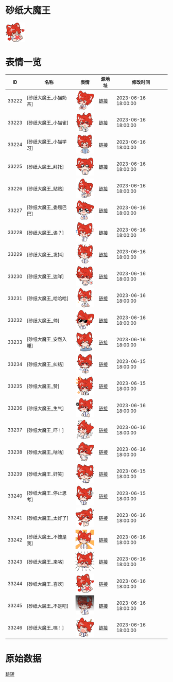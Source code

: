 # 砂纸大魔王

<img src="./cover.png" height="60" alt="cover" />

# 表情一览

|ID|名称|表情|源地址|修改时间|
|----|----|----|----|----|
|33222|[砂纸大魔王_小猫奶茶]|<img src="./pic/033222_%5B砂纸大魔王_小猫奶茶%5D.png" height="60" alt="小猫奶茶"/>|[链接](https://i0.hdslb.com/bfs/garb/8b10096536aaa9d08449e2fd44c54158743cb50c.png)|2023-06-16 18:00:00|
|33223|[砂纸大魔王_小猫雀]|<img src="./pic/033223_%5B砂纸大魔王_小猫雀%5D.png" height="60" alt="小猫雀"/>|[链接](https://i0.hdslb.com/bfs/garb/b91ea595aa77bd1cde907a1e87c9551dba980428.png)|2023-06-16 18:00:00|
|33224|[砂纸大魔王_小猫学习]|<img src="./pic/033224_%5B砂纸大魔王_小猫学习%5D.png" height="60" alt="小猫学习"/>|[链接](https://i0.hdslb.com/bfs/garb/c016c53c0eb9f68f727b7e07102293dec3fcc900.png)|2023-06-16 18:00:00|
|33225|[砂纸大魔王_拜托]|<img src="./pic/033225_%5B砂纸大魔王_拜托%5D.png" height="60" alt="拜托"/>|[链接](https://i0.hdslb.com/bfs/garb/4c1550a5d7d98c1a10b16b75cc658904a8002b04.png)|2023-06-16 18:00:00|
|33226|[砂纸大魔王_贴贴]|<img src="./pic/033226_%5B砂纸大魔王_贴贴%5D.png" height="60" alt="贴贴"/>|[链接](https://i0.hdslb.com/bfs/garb/4dba26ab2d6ce6da6f3b5c5de5a481202dbc940c.png)|2023-06-16 18:00:00|
|33227|[砂纸大魔王_委屈巴巴]|<img src="./pic/033227_%5B砂纸大魔王_委屈巴巴%5D.png" height="60" alt="委屈巴巴"/>|[链接](https://i0.hdslb.com/bfs/garb/d839f5de2304bb2b0ac4636dea22cb0ab2590bc7.png)|2023-06-16 18:00:00|
|33228|[砂纸大魔王_诶？]|<img src="./pic/033228_%5B砂纸大魔王_诶？%5D.png" height="60" alt="诶？"/>|[链接](https://i0.hdslb.com/bfs/garb/61e583813fae49a0fea4e9ea950093d8d8eb2b56.png)|2023-06-16 18:00:00|
|33229|[砂纸大魔王_发抖]|<img src="./pic/033229_%5B砂纸大魔王_发抖%5D.png" height="60" alt="发抖"/>|[链接](https://i0.hdslb.com/bfs/garb/36ef4c1c525ad140e63b7c0bca77d473122ada19.png)|2023-06-16 18:00:00|
|33230|[砂纸大魔王_达咩]|<img src="./pic/033230_%5B砂纸大魔王_达咩%5D.png" height="60" alt="达咩"/>|[链接](https://i0.hdslb.com/bfs/garb/ab4f050db986c6ba788250169b0920f12b1bdd5c.png)|2023-06-16 18:00:00|
|33231|[砂纸大魔王_哈哈哈]|<img src="./pic/033231_%5B砂纸大魔王_哈哈哈%5D.png" height="60" alt="哈哈哈"/>|[链接](https://i0.hdslb.com/bfs/garb/14ce96a8be6e5f1d99d0aa57da39b0b74869ec78.png)|2023-06-16 18:00:00|
|33232|[砂纸大魔王_帅]|<img src="./pic/033232_%5B砂纸大魔王_帅%5D.png" height="60" alt="帅"/>|[链接](https://i0.hdslb.com/bfs/garb/ae7b4df2679973f57d4f39c72aa36275e1469a63.png)|2023-06-16 18:00:00|
|33233|[砂纸大魔王_安然入睡]|<img src="./pic/033233_%5B砂纸大魔王_安然入睡%5D.png" height="60" alt="安然入睡"/>|[链接](https://i0.hdslb.com/bfs/garb/45b9bd03f20c00c14ff2dfb6085d564a480933aa.png)|2023-06-16 18:00:00|
|33234|[砂纸大魔王_纠结]|<img src="./pic/033234_%5B砂纸大魔王_纠结%5D.png" height="60" alt="纠结"/>|[链接](https://i0.hdslb.com/bfs/garb/37688e9255db400150baf9907b3e137a34c6192c.png)|2023-06-15 18:00:00|
|33235|[砂纸大魔王_赞]|<img src="./pic/033235_%5B砂纸大魔王_赞%5D.png" height="60" alt="赞"/>|[链接](https://i0.hdslb.com/bfs/garb/2e56232f76fe11d8d211f1a8cda73f73ecaf1402.png)|2023-06-15 18:00:00|
|33236|[砂纸大魔王_生气]|<img src="./pic/033236_%5B砂纸大魔王_生气%5D.png" height="60" alt="生气"/>|[链接](https://i0.hdslb.com/bfs/garb/a3fdcf068366f0e7c64b50ef559ab80bc3322acb.png)|2023-06-16 18:00:00|
|33237|[砂纸大魔王_吓！]|<img src="./pic/033237_%5B砂纸大魔王_吓！%5D.png" height="60" alt="吓！"/>|[链接](https://i0.hdslb.com/bfs/garb/1a751b4622f284ff869b109da148e95e36bf5afe.png)|2023-06-16 18:00:00|
|33238|[砂纸大魔王_咕咕]|<img src="./pic/033238_%5B砂纸大魔王_咕咕%5D.png" height="60" alt="咕咕"/>|[链接](https://i0.hdslb.com/bfs/garb/33778be397906f0e8a37f8ded408d1cc8ab204a3.png)|2023-06-16 18:00:00|
|33239|[砂纸大魔王_奸笑]|<img src="./pic/033239_%5B砂纸大魔王_奸笑%5D.png" height="60" alt="奸笑"/>|[链接](https://i0.hdslb.com/bfs/garb/e34d673a2d87f18811b0b9f457140b38af229b29.png)|2023-06-15 18:00:00|
|33240|[砂纸大魔王_停止思考]|<img src="./pic/033240_%5B砂纸大魔王_停止思考%5D.png" height="60" alt="停止思考"/>|[链接](https://i0.hdslb.com/bfs/garb/f119caf0327ebdfb6857114ba207423d25db22a0.png)|2023-06-15 18:00:00|
|33241|[砂纸大魔王_太好了]|<img src="./pic/033241_%5B砂纸大魔王_太好了%5D.png" height="60" alt="太好了"/>|[链接](https://i0.hdslb.com/bfs/garb/4b455d09232c847fc5d278b4afa7013fba5bcc84.png)|2023-06-16 18:00:00|
|33242|[砂纸大魔王_不愧是我]|<img src="./pic/033242_%5B砂纸大魔王_不愧是我%5D.png" height="60" alt="不愧是我"/>|[链接](https://i0.hdslb.com/bfs/garb/29efc0a16cdde372fb669b39b3ab0569a0cd435a.png)|2023-06-16 18:00:00|
|33243|[砂纸大魔王_来咯]|<img src="./pic/033243_%5B砂纸大魔王_来咯%5D.png" height="60" alt="来咯"/>|[链接](https://i0.hdslb.com/bfs/garb/c80f5ddede758cfa9d24a28bc7c940d4d54784b5.png)|2023-06-16 18:00:00|
|33244|[砂纸大魔王_喜欢]|<img src="./pic/033244_%5B砂纸大魔王_喜欢%5D.png" height="60" alt="喜欢"/>|[链接](https://i0.hdslb.com/bfs/garb/01075756fc9b52a8ba31186d6c0437ab689abf3f.png)|2023-06-16 18:00:00|
|33245|[砂纸大魔王_不是吧]|<img src="./pic/033245_%5B砂纸大魔王_不是吧%5D.png" height="60" alt="不是吧"/>|[链接](https://i0.hdslb.com/bfs/garb/0d1be6612e3cf2d0ae61df439a6347ceb48eb08d.png)|2023-06-16 18:00:00|
|33246|[砂纸大魔王_咦！]|<img src="./pic/033246_%5B砂纸大魔王_咦！%5D.png" height="60" alt="咦！"/>|[链接](https://i0.hdslb.com/bfs/garb/4a642ff597f88579e94373ee83cb33f8d185c499.png)|2023-06-16 18:00:00|

# 原始数据

[跳转](./raw.json)

